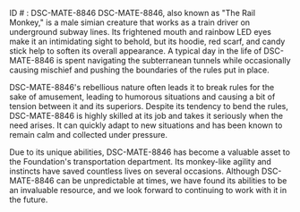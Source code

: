 ID # : DSC-MATE-8846
DSC-MATE-8846, also known as "The Rail Monkey," is a male simian creature that works as a train driver on underground subway lines. Its frightened mouth and rainbow LED eyes make it an intimidating sight to behold, but its hoodie, red scarf, and candy stick help to soften its overall appearance. A typical day in the life of DSC-MATE-8846 is spent navigating the subterranean tunnels while occasionally causing mischief and pushing the boundaries of the rules put in place.

DSC-MATE-8846's rebellious nature often leads it to break rules for the sake of amusement, leading to humorous situations and causing a bit of tension between it and its superiors. Despite its tendency to bend the rules, DSC-MATE-8846 is highly skilled at its job and takes it seriously when the need arises. It can quickly adapt to new situations and has been known to remain calm and collected under pressure.

Due to its unique abilities, DSC-MATE-8846 has become a valuable asset to the Foundation's transportation department. Its monkey-like agility and instincts have saved countless lives on several occasions. Although DSC-MATE-8846 can be unpredictable at times, we have found its abilities to be an invaluable resource, and we look forward to continuing to work with it in the future.